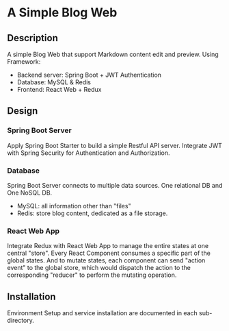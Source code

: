 # A Simple Blog Web 

## Description
A simple Blog Web that support Markdown content edit and preview. Using Framework:
- Backend server: Spring Boot + JWT Authentication
- Database: MySQL & Redis
- Frontend: React Web + Redux

## Design

### Spring Boot Server

Apply Spring Boot Starter to build a simple Restful API server. Integrate JWT with Spring Security for Authentication and Authorization. 

### Database

Spring Boot Server connects to multiple data sources. One relational DB and One NoSQL DB. 

- MySQL: all information other than "files" 
- Redis: store blog content, dedicated as a file storage. 

### React Web App

Integrate Redux with React Web App to manage the entire states at one central "store". Every React Component consumes a specific part of the global states. And to mutate states, each component can send "action event" to the global store, which would dispatch the action to the corresponding "reducer" to perform the mutating operation. 


## Installation

Environment Setup and service installation are documented in each sub-directory.


